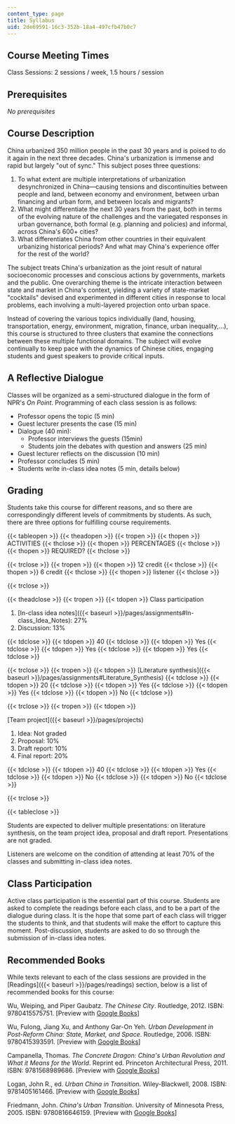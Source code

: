 ```yaml
---
content_type: page
title: Syllabus
uid: 2de69591-16c3-352b-18a4-497cfb47b0c7
---
```


Course Meeting Times
--------------------

Class Sessions: 2 sessions / week, 1.5 hours / session

Prerequisites
-------------

_No prerequisites_

Course Description
------------------

China urbanized 350 million people in the past 30 years and is poised to do it again in the next three decades. China's urbanization is immense and rapid but largely "out of sync." This subject poses three questions:

1.  To what extent are multiple interpretations of urbanization desynchronized in China—causing tensions and discontinuities between people and land, between economy and environment, between urban financing and urban form, and between locals and migrants?
2.  What might differentiate the next 30 years from the past, both in terms of the evolving nature of the challenges and the variegated responses in urban governance, both formal (e.g. planning and policies) and informal, across China's 600+ cities?
3.  What differentiates China from other countries in their equivalent urbanizing historical periods? And what may China's experience offer for the rest of the world?

The subject treats China's urbanization as the joint result of natural socioeconomic processes and conscious actions by governments, markets and the public. One overarching theme is the intricate interaction between state and market in China's context, yielding a variety of state-market "cocktails" devised and experimented in different cities in response to local problems, each involving a multi-layered projection onto urban space.

Instead of covering the various topics individually (land, housing, transportation, energy, environment, migration, finance, urban inequality,…), this course is structured to three clusters that examine the connections between these multiple functional domains. The subject will evolve continually to keep pace with the dynamics of Chinese cities, engaging students and guest speakers to provide critical inputs.

A Reflective Dialogue
---------------------

Classes will be organized as a semi-structured dialogue in the form of NPR's _On Point_. Programming of each class session is as follows:

*   Professor opens the topic (5 min)
*   Guest lecturer presents the case (15 min)
*   Dialogue (40 min):
    *   Professor interviews the guests (15min)
    *   Students join the debates with question and answers (25 min)
*   Guest lecturer reflects on the discussion (10 min)
*   Professor concludes (5 min)
*   Students write in-class idea notes (5 min, details below)

Grading
-------

Students take this course for different reasons, and so there are correspondingly different levels of commitments by students. As such, there are three options for fulfilling course requirements.

{{< tableopen >}}
{{< theadopen >}}
{{< tropen >}}
{{< thopen >}}
ACTIVITIES
{{< thclose >}}
{{< thopen >}}
PERCENTAGES
{{< thclose >}}
{{< thopen >}}
REQUIRED?
{{< thclose >}}

{{< trclose >}}
{{< tropen >}}
{{< thopen >}}
12 credit
{{< thclose >}}
{{< thopen >}}
6 credit
{{< thclose >}}
{{< thopen >}}
listener
{{< thclose >}}

{{< trclose >}}

{{< theadclose >}}
{{< tropen >}}
{{< tdopen >}}
Class participation

1.  [In-class idea notes]({{< baseurl >}}/pages/assignments#In-class_Idea_Notes): 27%
2.  Discussion: 13%


{{< tdclose >}}
{{< tdopen >}}
40
{{< tdclose >}}
{{< tdopen >}}
Yes
{{< tdclose >}}
{{< tdopen >}}
Yes
{{< tdclose >}}
{{< tdopen >}}
Yes
{{< tdclose >}}

{{< trclose >}}
{{< tropen >}}
{{< tdopen >}}
[Literature synthesis]({{< baseurl >}}/pages/assignments#Literature_Synthesis)
{{< tdclose >}}
{{< tdopen >}}
20
{{< tdclose >}}
{{< tdopen >}}
Yes
{{< tdclose >}}
{{< tdopen >}}
Yes
{{< tdclose >}}
{{< tdopen >}}
No
{{< tdclose >}}

{{< trclose >}}
{{< tropen >}}
{{< tdopen >}}


[Team project]({{< baseurl >}}/pages/projects)

1.  Idea: Not graded
2.  Proposal: 10%
3.  Draft report: 10%
4.  Final report: 20%


{{< tdclose >}}
{{< tdopen >}}
40
{{< tdclose >}}
{{< tdopen >}}
Yes
{{< tdclose >}}
{{< tdopen >}}
No
{{< tdclose >}}
{{< tdopen >}}
No
{{< tdclose >}}

{{< trclose >}}

{{< tableclose >}}

Students are expected to deliver multiple presentations: on literature synthesis, on the team project idea, proposal and draft report. Presentations are not graded.

Listeners are welcome on the condition of attending at least 70% of the classes and submitting in-class idea notes.

Class Participation
-------------------

Active class participation is the essential part of this course. Students are asked to complete the readings before each class, and to be a part of the dialogue during class. It is the hope that some part of each class will trigger the students to think, and that students will make the effort to capture this moment. Post-discussion, students are asked to do so through the submission of in-class idea notes.

Recommended Books
-----------------

While texts relevant to each of the class sessions are provided in the [Readings]({{< baseurl >}}/pages/readings) section, below is a list of recommended books for this course:

Wu, Weiping, and Piper Gaubatz. _The Chinese City_. Routledge, 2012. ISBN: 9780415575751. \[Preview with [Google Books](http://books.google.com/books?id=EcPEykizV3gC&pg=PAfrontcover)\]

Wu, Fulong, Jiang Xu, and Anthony Gar-On Yeh. _Urban Development in Post-Reform China: State, Market, and Space_. Routledge, 2006. ISBN: 9780415393591. \[Preview with [Google Books](http://books.google.com/books?id=W2-gotrkbggC&pg=PAfrontcover)\]

Campanella, Thomas. _The Concrete Dragon: China's Urban Revolution and What it Means for the World_. Reprint ed. Princeton Architectural Press, 2011. ISBN: 9781568989686. \[Preview with [Google Books](http://books.google.com/books?id=I57PTFyjyqgC&pg=PAfrontcover)\]

Logan, John R., ed. _Urban China in Transition_. Wiley-Blackwell, 2008. ISBN: 9781405161466. \[Preview with [Google Books](http://books.google.com/books?id=pWeiz8cwbpwC&pg=PAfrontcover)\]

Friedmann, John. _China's Urban Transition_. University of Minnesota Press, 2005. ISBN: 9780816646159. \[Preview with [Google Books](http://books.google.com/books?id=6EzyPHETvWMC&pg=PAfrontcover)\]